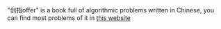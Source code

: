 "剑指offer" is a book full of algorithmic problems written in Chinese, you can find most problems of it in [this website](https://www.nowcoder.com/ta/coding-interviews)